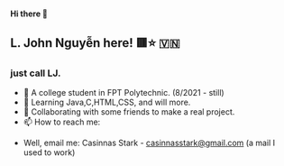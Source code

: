 #### Hi there 👋
## L. John Nguyễn here! 🟥⭐ 🇻🇳 
###  just call LJ.

- 🔭 A college student in FPT Polytechnic. (8/2021 - still)
- 🌱 Learning Java,C,HTML,CSS, and will more.
- 👯 Collaborating with some friends to make a real project.
- 📫 How to reach me:
+ Well, email me: Casinnas Stark - casinnasstark@gmail.com (a mail I used to work)
